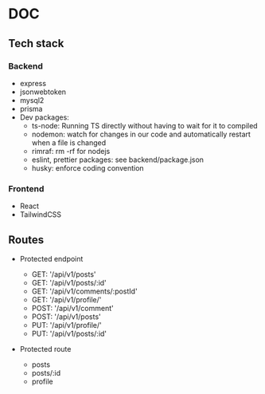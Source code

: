 # DOC

## Tech stack

### Backend

- express
- jsonwebtoken
- mysql2
- prisma
- Dev packages:
  - ts-node: Running TS directly without having to wait for it to compiled
  - nodemon: watch for changes in our code and automatically restart when a file is changed
  - rimraf: rm -rf for nodejs
  - eslint, prettier packages: see backend/package.json
  - husky: enforce coding convention

### Frontend

- React
- TailwindCSS

## Routes

- Protected endpoint

  - GET: '/api/v1/posts'
  - GET: '/api/v1/posts/:id'
  - GET: '/api/v1/comments/:postId'
  - GET: '/api/v1/profile/'
  - POST: '/api/v1/comment'
  - POST: '/api/v1/posts'
  - PUT: '/api/v1/profile/'
  - PUT: '/api/v1/posts/:id'

- Protected route
  - posts
  - posts/:id
  - profile

